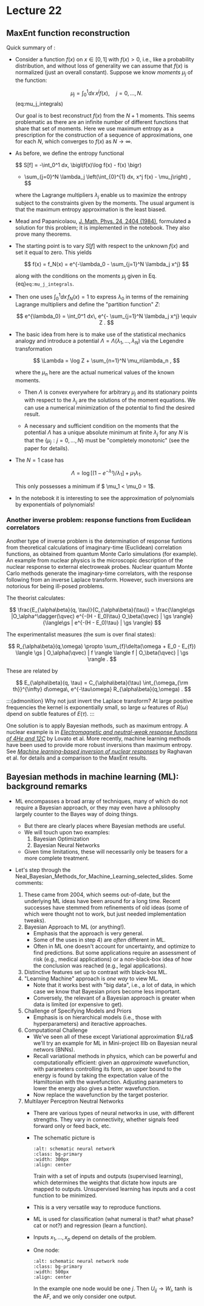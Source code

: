 # Lecture 22

## MaxEnt function reconstruction

Quick summary of [](/notebooks/Maximum_entropy/MaxEnt_Function_Reconstruction):

* Consider a function $f(x)$ on $x \in [0,1]$ with $f(x)>0$, i.e., like a probability distribution, and without loss of generality we can assume that $f(x)$ is normalized (just an overall constant).
Suppose we know *moments* $\mu_j$ of the function:

    $$
      \mu_j = \int_0^1 dx \, x^j f(x), \quad j=0,\ldots,N .
    $$  (eq:mu_j_integrals)

    Our goal is to best reconstruct $f(x)$ from the $N+1$ moments.
    This seems problematic as there are an infinite number of different functions that share that set of moments.
    Here we use maximum entropy as a prescription for the construction of a sequence of approximations, one for each $N$, which converges to $f(x)$ as $N\rightarrow \infty$.

* As before, we define the entropy functional

    $$
    S[f] = -\int_0^1 dx\, \bigl(f(x)\log f(x) - f(x) \bigr)
     + \sum_{j=0}^N \lambda_j \left(\int_{0}^{1} dx\, x^j f(x)  - \mu_j\right) ,
    $$

    where the Lagrange multipliers $\lambda_j$ enable us to maximize the entropy subject to the constraints given by the moments.
    The usual argument is that the maximum entropy approximation is the least biased.

* Mead and Papanicolaou, [J. Math. Phys. 24, 2404 (1984)](https://bayes.wustl.edu/Manual/MeadPapanicolaou.pdf), formulated a solution for this problem; it is implemented in the notebook. They also prove many theorems.

* The starting point is to vary $S[f]$ with respect to the unknown $f(x)$ and set it equal to zero. This yields

    $$
       f(x) = f_N(x) = e^{-\lambda_0 - \sum_{j=1}^N \lambda_j x^j}
    $$

    along with the conditions on the moments $\mu_j$ given in Eq. {eq}`eq:mu_j_integrals`. 

* Then one uses $\int_0^1 dx\, f_N(x) = 1$ to express $\lambda_0$ in terms of the remaining Lagrange multipliers and define the "partition function" $Z$:

    $$
      e^{\lambda_0} = \int_0^1 dx\, e^{- \sum_{j=1}^N \lambda_j x^j}
        \equiv Z .
    $$ 

* The basic idea from here is to make use of the statistical mechanics analogy and introduce a potential $\Lambda = \Lambda(\lambda_1,\ldots,\lambda_N)$ via the Legendre transformation

    $$
       \Lambda = \log Z + \sum_{n=1}^N \mu_n\lambda_n ,
    $$

    where the $\mu_n$ here are the actual numerical values of the known moments. 

    * Then $\Lambda$ is convex everywhere for arbitrary $\mu_j$ and its stationary points with respect to the $\lambda_j$ are the solutions of the moment equations.
    We can use a numerical minimization of the potential to find the desired result.

    * A necessary and sufficient condition on the moments that the potential $\Lambda$ has a unique absolute minimum at finite $\lambda_j$ for any $N$ is that the $\{\mu_j: j=0, \ldots, N\}$ must be "completely monotonic" (see the paper for details).

* The $N=1$ case has

    $$
      \Lambda = \log[(1 - e^{-\lambda_1})/\lambda_1] + \mu_1\lambda_1 .
    $$   

    This only possesses a minimum if $ \mu_1 < \mu_0 = 1$. 

* In the notebook it is interesting to see the approximation of polynomials by exponentials of polynomials!
   

### Another inverse problem: response functions from Euclidean correlators

Another type of inverse problem is the determination of response funtions from theoretical calculations of imaginary-time (Euclidean) correlation functions, as obtained from quantum Monte Carlo simulations (for example). An example from nuclear physics is the microscopic description of the nuclear response to external electroweak probes. 
Nuclear quantum Monte Carlo methods generate the imaginary-time correlators, with the response following from an inverse Laplace transform.
However, such inversions are notorious for being ill-posed problems.

The theorist calculates:

$$
 \frac{E_{\alpha\beta}(q, \tau)}{C_{\alpha\beta}(\tau)}
  = \frac{\langle\gs |O_\alpha^\dagger(\qvec) e^{-(H - E_0)\tau} O_\beta(\qvec) | \gs \rangle}
  {\langle\gs | e^{-(H - E_0)\tau} | \gs \rangle}
$$

The experimentalist measures (the sum is over final states):

$$
  R_{\alpha\beta}(q,\omega) \propto
   \sum_{f}\delta(\omega + E_0 - E_{f})
    \langle \gs | O_\alpha(\qvec) | f \rangle 
    \langle f | O_\beta(\qvec) | \gs \rangle .
$$

These are related by

$$
  E_{\alpha\beta}(q, \tau) = C_{\alpha\beta}(\tau)
  \int_{\omega_{\rm th}}^{\infty} d\omega\, e^{-\tau\omega}
  R_{\alpha\beta}(q,\omega) .
$$

:::{admonition} Why not just invert the Laplace transform?
At large positive frequencies the kernel is exponentially small, so large $\omega$ features of $R(\omega)$ dpend on subtle features of $E(\tau)$.
:::

One solution is to apply Bayesian methods, such as maximum entropy.
A nuclear example is in [*Electromagnetic and neutral-weak response functions of 4He and 12C*](https://arxiv.org/abs/1501.01981) by Lovato et al. 
More recently, machine learning methods have been used to provide more robust inversions than maximum entropy. See [*Machine learning-based inversion of nuclear responses*](https://arxiv.org/abs/2010.12703) by Raghavan et al. for details and a comparison to the MaxEnt results.


## Bayesian methods in machine learning (ML): background remarks

* ML encompasses a broad array of techniques, many of which do not require a Bayesian approach, or they may even have a philosophy largely counter to the Bayes way of doing things.
    * But there are clearly places where Bayesian methods are useful.
    * We will touch upon two examples:
        1. Bayesian Optimization
        2. Bayesian Neural Networks
    * Given time limitations, these will necessarily only be teasers for a more complete treatment.

* Let's step through the Neal_Bayesian_Methods_for_Machine_Learning_selected_slides. Some comments:
    1. These came from 2004, which seems out-of-date, but the underlying ML ideas have been around for a long time. Recent successes have stemmed from refinements of old ideas (some of which were thought not to work, but just needed implementation tweaks).
    2. Bayesian Approach to ML (or anything!).
        * Emphasis that the approach is very general.
        * Some of the uses in step 4) are *often* different in ML.
        * Often in ML one doesn't account for uncertainty, and optimize to find predictions. But some applications require an assessment of risk (e.g., medical applications) or a non-black-box idea of how the conclusion was reached (e.g., legal applications).
    3. Distinctive features set up to contrast with black-box ML.
    4. "Learning Machine" approach is *one way* to view ML. 
        * Note that it works best with "big data", i.e., a lot of data, in which case we know that Bayesian priors become less important.
        * Conversely, the relevant of a Bayesian approach is greater when data is limited (or expensive to get). 
    5. Challenge of Specifying Models and Priors
        * Emphasis is on hierarchical models (i.e., those with hyperparameters) and iteractive approaches.
    6. Computational Challenge
        * We've seen all of these except Variational approximation $\Lra$ we'll try an example for ML in Mini-project IIIb on Bayesian neural networs (BNNs).
        * Recall variational methods in physics, which can be powerful and computationally efficient: given an *approximate* wavefunction, with parameters controlling its form, an upper bound to the energy is found by taking the expectation value of the Hamiltonian with the wavefunction. Adjusting parameters to lower the energy also gives a better wavefunction.
        * Now replace the wavefunction by the target posterior.
    7. Multilayer Perceptron Neutral Networks
        * There are various types of neural networks in use, with different strengths. They vary in connectivity, whether signals feed forward only or feed back, etc.
        * The schematic picture is

            ```{image} /_images/schematic_perceptron_NN_handdrawn.png
            :alt: schematic neural network
            :class: bg-primary
            :width: 300px
            :align: center
            ```    

            Train with a set of inputs and outputs (supervised     learning), which determines the weights that dictate how     inputs are mapped to outputs. 
            Unsupervised learning has inputs and a cost function to     be minimized.

        * This is a very versatile way to reproduce functions.
        * ML is used for classification (what numeral is that? what phase? cat or not?) and regression (learn a function).
        * Inputs $x_1,\ldots, x_p$ depend on details of the problem. 
        * One node:

            ```{image} /_images/schematic_perceptron_input_handdrawn.png
            :alt: schematic neural network node
            :class: bg-primary
            :width: 500px
            :align: center
            ```    

            In the example one node would be one $j$. Then $U_{ij} \rightarrow W_i$, $\tanh$ is the AF, and we only consider one output.     
